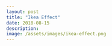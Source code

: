 ```yaml
---
layout: post
title: "Ikea Effect"
date: 2018-08-15
description: 
image: /assets/images/ikea-effect.png
---
```

